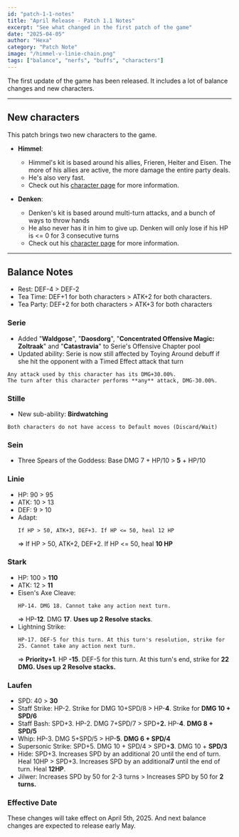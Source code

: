 ```yaml
---
id: "patch-1-1-notes"
title: "April Release - Patch 1.1 Notes"
excerpt: "See what changed in the first patch of the game"
date: "2025-04-05"
author: "Hexa"
category: "Patch Note"
image: "/himmel-v-linie-chain.png"
tags: ["balance", "nerfs", "buffs", "characters"]
---
```


The first update of the game has been released. It includes a lot of balance changes and new characters.

---

## New characters

This patch brings two new characters to the game.

-   **Himmel**:

    -   Himmel's kit is based around his allies, Frieren, Heiter and Eisen. The more of his allies are active, the more damage the entire party deals.
    -   He's also very fast.
    -   Check out his [character page](/characters/himmel) for more information.

-   **Denken**:
    -   Denken's kit is based around multi-turn attacks, and a bunch of ways to throw hands
    -   He also never has it in him to give up. Denken will only lose if his HP is <= 0 for 3 consecutive turns
    -   Check out his [character page](/characters/denken) for more information.

---

## Balance Notes

-   Rest: DEF-4 > DEF-2
-   Tea Time: DEF+1 for both characters > ATK+2 for both characters.
-   Tea Party: DEF+2 for both characters > ATK+3 for both characters

### Serie

-   Added "**Waldgose**", "**Daosdorg**", "**Concentrated Offensive Magic: Zoltraak**" and "**Catastravia**" to Serie's Offensive Chapter pool
-   Updated ability: Serie is now still affected by Toying Around debuff if she hit the opponent with a Timed Effect attack that turn

```
Any attack used by this character has its DMG+30.00%.
The turn after this character performs **any** attack, DMG-30.00%.
```

### Stille

-   New sub-ability: **Birdwatching**

```
Both characters do not have access to Default moves (Discard/Wait)
```

### Sein

-   Three Spears of the Goddess: Base DMG 7 + HP/10 > **5** + HP/10

### Linie

-   HP: 90 > 95
-   ATK: 10 > 13
-   DEF: 9 > 10
-   Adapt:
    ```
    If HP > 50, ATK+3, DEF+3. If HP <= 50, heal 12 HP
    ```
    => If HP > 50, ATK+2, DEF+2. If HP <= 50, heal **10 HP**

### Stark

-   HP: 100 > **110**
-   ATK: 12 > **11**
-   Eisen's Axe Cleave:
    ```
    HP-14. DMG 18. Cannot take any action next turn.
    ```
    => HP-**12**. DMG **17**. **Uses up 2 Resolve stacks**.
-   Lightning Strike:
    ```
    HP-17. DEF-5 for this turn. At this turn's resolution, strike for 25. Cannot take any action next turn.
    ```
    => **Priority+1**. HP **-15**. DEF-5 for this turn. At this turn's end, strike for **22 DMG. Uses up 2 Resolve stacks.**

### Laufen

-   SPD: 40 > **30**
-   Staff Strike:
    HP-2. Strike for DMG 10+SPD/8 > HP-**4**. Strike for **DMG 10 + SPD/6**
-   Staff Bash:
    SPD+3. HP-2. DMG 7+SPD/7 > SPD+**2.** HP-**4**. **DMG 8 + SPD/5**
-   Whip:
    HP-3. DMG 5+SPD/5 > HP-**5**. **DMG 6 + SPD/4**
-   Supersonic Strike:
    SPD+5. DMG 10 + SPD/4 > SPD+**3**. DMG 10 + **SPD/3**
-   Hide:
    SPD+3. Increases SPD by an additional 20 until the end of turn. Heal 10HP > SPD+3. Increases SPD by an additional**7** until the end of turn. Heal **12HP**.
-   Jilwer:
    Increases SPD by 50 for 2-3 turns > Increases SPD by 50 for **2 turns.**

### Effective Date

These changes will take effect on April 5th, 2025. And next balance changes are expected to release early May.
